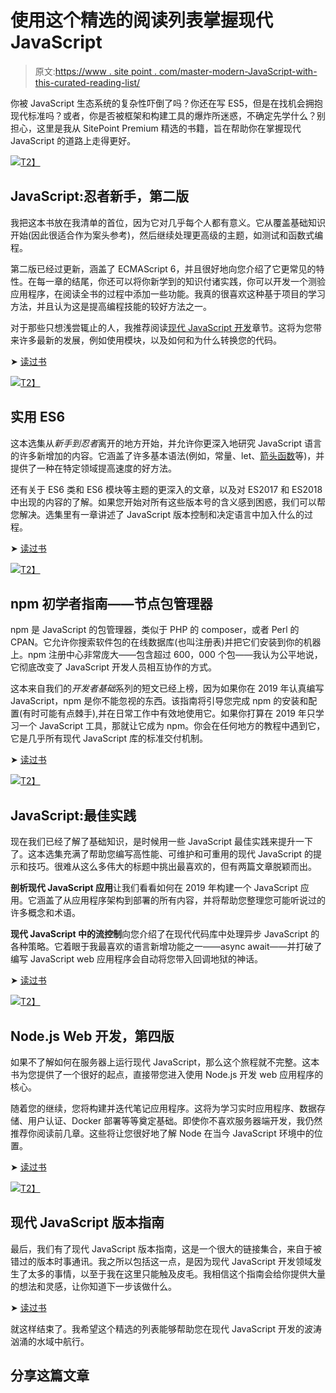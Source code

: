 # 使用这个精选的阅读列表掌握现代 JavaScript

> 原文:[https://www . site point . com/master-modern-JavaScript-with-this-curated-reading-list/](https://www.sitepoint.com/master-modern-javascript-with-this-curated-reading-list/)

你被 JavaScript 生态系统的复杂性吓倒了吗？你还在写 ES5，但是在找机会拥抱现代标准吗？或者，你是否被框架和构建工具的爆炸所迷惑，不确定先学什么？别担心，这里是我从 SitePoint Premium 精选的书籍，旨在帮助你在掌握现代 JavaScript 的道路上走得更好。

[![](../Images/9f4095332bd6dde56deba421f04b2946.png)T2】](https://www.sitepoint.com/premium/books/javascript-novice-to-ninja-2nd-edition/)

## JavaScript:忍者新手，第二版

我把这本书放在我清单的首位，因为它对几乎每个人都有意义。它从覆盖基础知识开始(因此很适合作为案头参考)，然后继续处理更高级的主题，如测试和函数式编程。

第二版已经过更新，涵盖了 ECMAScript 6，并且很好地向您介绍了它更常见的特性。在每一章的结尾，你还可以将你新学到的知识付诸实践，你可以开发一个测验应用程序，在阅读全书的过程中添加一些功能。我真的很喜欢这种基于项目的学习方法，并且认为这是提高编程技能的较好方法之一。

对于那些只想浅尝辄止的人，我推荐阅读[现代 JavaScript 开发](https://www.sitepoint.com/premium/books/javascript-novice-to-ninja-2nd-edition/?bookmark=div%5Bid%3D%27reeedr%27%5D%20%3E%20div%5Bid%3D%27reeedr-body%27%5D%20%3E%20div%3Anth-of-type(16)%20%3E%20p%3Anth-of-type(1)&from=mailer&utm_source=blog&utm_medium=SPnext&utm_campaign=24jul2019)章节。这将为您带来许多最新的发展，例如使用模块，以及如何和为什么转换您的代码。

➤ [读过书](https://www.sitepoint.com/premium/books/javascript-novice-to-ninja-2nd-edition/)

[![](../Images/0aae6f56d5a848f68788fc23aa674b5a.png)T2】](https://www.sitepoint.com/premium/books/practical-es6/)

## 实用 ES6

这本选集从*新手到忍者*离开的地方开始，并允许你更深入地研究 JavaScript 语言的许多新增加的内容。它涵盖了许多基本语法(例如，常量、let、[箭头函数](https://www.sitepoint.com/javascript-arrow-functions/)等)，并提供了一种在特定领域提高速度的好方法。

还有关于 ES6 类和 ES6 模块等主题的更深入的文章，以及对 ES2017 和 ES2018 中出现的内容的了解。如果您开始对所有这些版本号的含义感到困惑，我们可以帮您解决。选集里有一章讲述了 JavaScript 版本控制和决定语言中加入什么的过程。

➤ [读过书](https://www.sitepoint.com/premium/books/practical-es6/)

[![](../Images/bb0c05a82755a5a43d7a6e27cc40d880.png)T2】](https://www.sitepoint.com/premium/books/a-beginner-s-guide-to-npm-the-node-package-manager/)

## npm 初学者指南——节点包管理器

npm 是 JavaScript 的包管理器，类似于 PHP 的 composer，或者 Perl 的 CPAN。它允许你搜索软件包的在线数据库(也叫注册表)并把它们安装到你的机器上。npm 注册中心非常庞大——包含超过 600，000 个包——我认为公平地说，它彻底改变了 JavaScript 开发人员相互协作的方式。

这本来自我们的*开发者基础*系列的短文已经上榜，因为如果你在 2019 年认真编写 JavaScript，npm 是你不能忽视的东西。该指南将引导您完成 npm 的安装和配置(有时可能有点棘手),并在日常工作中有效地使用它。如果你打算在 2019 年只学习一个 JavaScript 工具，那就让它成为 npm。你会在任何地方的教程中遇到它，它是几乎所有现代 JavaScript 库的标准交付机制。

➤ [读过书](https://www.sitepoint.com/premium/books/a-beginner-s-guide-to-npm-the-node-package-manager/)

[![](../Images/5a301ac7c0fcb21596a39d206ddf285c.png)T2】](https://www.sitepoint.com/premium/books/javascript-best-practice/)

## JavaScript:最佳实践

现在我们已经了解了基础知识，是时候用一些 JavaScript 最佳实践来提升一下了。这本选集充满了帮助您编写高性能、可维护和可重用的现代 JavaScript 的提示和技巧。很难从这么多伟大的标题中挑出最喜欢的，但有两篇文章脱颖而出。

**剖析现代 JavaScript 应用**让我们看看如何在 2019 年构建一个 JavaScript 应用。它涵盖了从应用程序架构到部署的所有内容，并将帮助您整理您可能听说过的许多概念和术语。

**现代 JavaScript 中的流控制**向您介绍了在现代代码库中处理异步 JavaScript 的各种策略。它着眼于我最喜欢的语言新增功能之一——async await——并打破了编写 JavaScript web 应用程序会自动将您带入回调地狱的神话。

➤ [读过书](https://www.sitepoint.com/premium/books/javascript-best-practice/)

[![](../Images/be6b09fdcec540b14c41e8cbcc7e76de.png)T2】](https://www.sitepoint.com/premium/books/node-js-web-development-fourth-edition/)

## Node.js Web 开发，第四版

如果不了解如何在服务器上运行现代 JavaScript，那么这个旅程就不完整。这本书为您提供了一个很好的起点，直接带您进入使用 Node.js 开发 web 应用程序的核心。

随着您的继续，您将构建并迭代笔记应用程序。这将为学习实时应用程序、数据存储、用户认证、Docker 部署等等奠定基础。即使你不喜欢服务器端开发，我仍然推荐你阅读前几章。这些将让您很好地了解 Node 在当今 JavaScript 环境中的位置。

➤ [读过书](https://www.sitepoint.com/premium/books/node-js-web-development-fourth-edition/)

[![](../Images/5b6eff0158c31b998ed6b61c2509aebb.png)T2】](https://www.sitepoint.com/premium/books/the-versioning-guide-to-modern-javascript/)

## 现代 JavaScript 版本指南

最后，我们有了现代 JavaScript 版本指南，这是一个很大的链接集合，来自于被错过的版本时事通讯。我之所以包括这一点，是因为现代 JavaScript 开发领域发生了太多的事情，以至于我在这里只能触及皮毛。我相信这个指南会给你提供大量的想法和灵感，让你知道下一步该做什么。

➤ [读过书](https://www.sitepoint.com/premium/books/the-versioning-guide-to-modern-javascript/)

就这样结束了。我希望这个精选的列表能够帮助您在现代 JavaScript 开发的波涛汹涌的水域中航行。

## 分享这篇文章